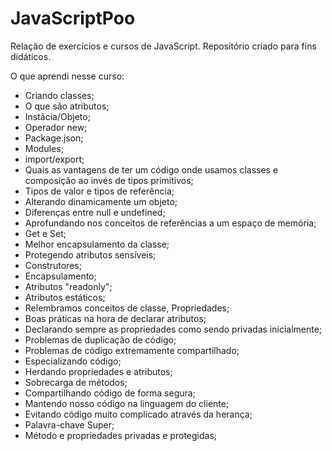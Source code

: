 # JavaScriptPoo

 Relação de exercícios e cursos de JavaScript. Repositório criado para fins didáticos.

O que aprendi nesse curso:

*	Criando classes;
*	O que são atributos;
*	Instâcia/Objeto;
*	Operador new;
*	Package.json;
*	Modules;
*	import/export;
*	Quais as vantagens de ter um código onde usamos classes e composição ao invés de tipos primitivos;
*	Tipos de valor e tipos de referência;
*	Alterando dinamicamente um objeto;
*	Diferenças entre null e undefined;
*	Aprofundando nos conceitos de referências a um espaço de memória;
*	Get e Set;
*	Melhor encapsulamento da classe;
*	Protegendo atributos sensíveis;
*	Construtores;
*	Encapsulamento;
*	Atributos "readonly";
*	Atributos estáticos;
*	Relembramos conceitos de classe, Propriedades;
*	Boas práticas na hora de declarar atributos;
*	Declarando sempre as propriedades como sendo privadas inicialmente;
*	Problemas de duplicação de código;
*	Problemas de código extremamente compartilhado;
*	Especializando código;
*	Herdando propriedades e atributos;
*	Sobrecarga de métodos;
*	Compartilhando código de forma segura;
*	Mantendo nosso código na linguagem do cliente;
*	Evitando código muito complicado através da herança;
*	Palavra-chave Super;
*	Método e propriedades privadas e protegidas;